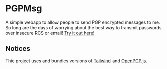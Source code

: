 # PGPMsg

A simple webapp to allow people to send PGP encrypted messages to me. So long are the days of worrying about the best way to transmit passwords over insecure RCS or email! [Try it out here!](https://azureagst.dev/pgpmsg/)

## Notices

Thie project uses and bundles versions of [Tailwind](https://tailwindcss.com/) and [OpenPGP.js](https://github.com/openpgpjs/openpgpjs/).